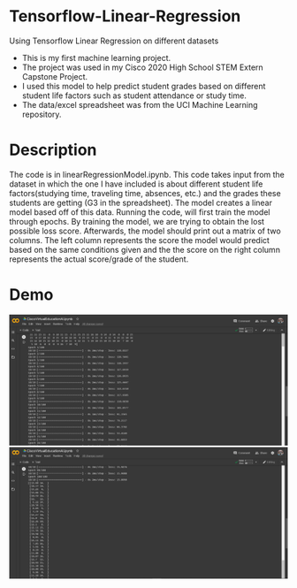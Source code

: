 # Tensorflow-Linear-Regression
Using Tensorflow Linear Regression on different datasets

* This is my first machine learning project.
* The project was used in my Cisco 2020 High School STEM Extern Capstone Project.
* I used this model to help predict student grades based on different student life factors such as student attendance or study time.
* The data/excel spreadsheet was from the UCI Machine Learning repository.

# Description
The code is in linearRegressionModel.ipynb. This code takes input from the dataset in which the one I have included is about different student life factors(studying time, traveling time, absences, etc.)
and the grades these students are getting (G3 in the spreadsheet). The model creates a linear model based off of this data. Running the code, will first train the model through epochs. By training the model,
 we are trying to obtain the lost possible loss score. Afterwards, the model should print out a matrix of two columns. The left column represents the score the model would predict based on the same conditions given
 and the the score on the right column represents the actual score/grade of the student.
 
 # Demo
 
 ![demo1](https://github.com/stevenzhang070302/Tensorflow-Linear-Regression/blob/main/demo1.png?raw=true)
 ![demo2](https://github.com/stevenzhang070302/Tensorflow-Linear-Regression/blob/main/demo2.png?raw=true)
